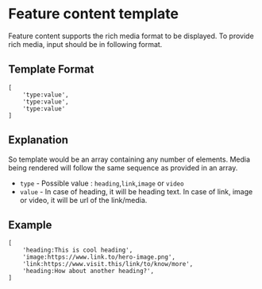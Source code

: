 # Feature content template

Feature content supports the rich media format to be displayed. To provide rich media, input should be in following format.

## Template Format
    [
        'type:value',
        'type:value',
        'type:value'
    ]

## Explanation

So template would be an array containing any number of elements. Media being rendered will follow the same sequence as provided in an array.

* `type` - Possible value : `heading`,`link`,`image` or `video`
* `value` - In case of heading, it will be heading text. In case of link, image or video, it will be url of the link/media.

## Example

    [
        'heading:This is cool heading',
        'image:https://www.link.to/hero-image.png',
        'link:https://www.visit.this/link/to/know/more',
        'heading:How about another heading?',
    ]